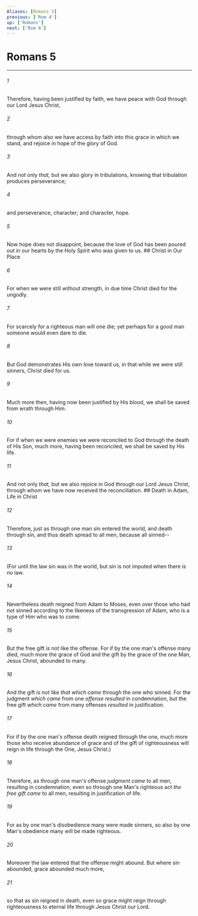 ```yaml
---
Aliases: [Romans 5]
previous: ['Rom 4']
up: ['Romans']
next: ['Rom 6']
---
```

# Romans 5

***


###### 1 
Therefore, having been justified by faith, we have peace with God through our Lord Jesus Christ, 

###### 2 
through whom also we have access by faith into this grace in which we stand, and rejoice in hope of the glory of God. 

###### 3 
And not only _that,_ but we also glory in tribulations, knowing that tribulation produces perseverance; 

###### 4 
and perseverance, character; and character, hope. 

###### 5 
Now hope does not disappoint, because the love of God has been poured out in our hearts by the Holy Spirit who was given to us. ## Christ in Our Place 

###### 6 
For when we were still without strength, in due time Christ died for the ungodly. 

###### 7 
For scarcely for a righteous man will one die; yet perhaps for a good man someone would even dare to die. 

###### 8 
But God demonstrates His own love toward us, in that while we were still sinners, Christ died for us. 

###### 9 
Much more then, having now been justified by His blood, we shall be saved from wrath through Him. 

###### 10 
For if when we were enemies we were reconciled to God through the death of His Son, much more, having been reconciled, we shall be saved by His life. 

###### 11 
And not only _that,_ but we also rejoice in God through our Lord Jesus Christ, through whom we have now received the reconciliation. ## Death in Adam, Life in Christ 

###### 12 
Therefore, just as through one man sin entered the world, and death through sin, and thus death spread to all men, because all sinned-- 

###### 13 
(For until the law sin was in the world, but sin is not imputed when there is no law. 

###### 14 
Nevertheless death reigned from Adam to Moses, even over those who had not sinned according to the likeness of the transgression of Adam, who is a type of Him who was to come. 

###### 15 
But the free gift _is_ not like the offense. For if by the one man's offense many died, much more the grace of God and the gift by the grace of the one Man, Jesus Christ, abounded to many. 

###### 16 
And the gift _is_ not like _that which came_ through the one who sinned. For the judgment _which came_ from one _offense resulted_ in condemnation, but the free gift _which came_ from many offenses _resulted_ in justification. 

###### 17 
For if by the one man's offense death reigned through the one, much more those who receive abundance of grace and of the gift of righteousness will reign in life through the One, Jesus Christ.) 

###### 18 
Therefore, as through one man's offense _judgment came_ to all men, resulting in condemnation, even so through one Man's righteous act _the free gift came_ to all men, resulting in justification of life. 

###### 19 
For as by one man's disobedience many were made sinners, so also by one Man's obedience many will be made righteous. 

###### 20 
Moreover the law entered that the offense might abound. But where sin abounded, grace abounded much more, 

###### 21 
so that as sin reigned in death, even so grace might reign through righteousness to eternal life through Jesus Christ our Lord.
